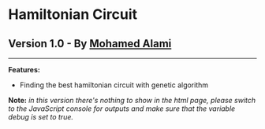 # Hamiltonian Circuit
## Version 1.0 - By [Mohamed Alami](https://www.mohamed-alami.com)
----

**Features:**
* Finding the best hamiltonian circuit with genetic algorithm</p>

**Note:** *in this version there's nothing to show in the html page, please switch to the JavaScript console for outputs and make sure that the variable debug is set to true.*
